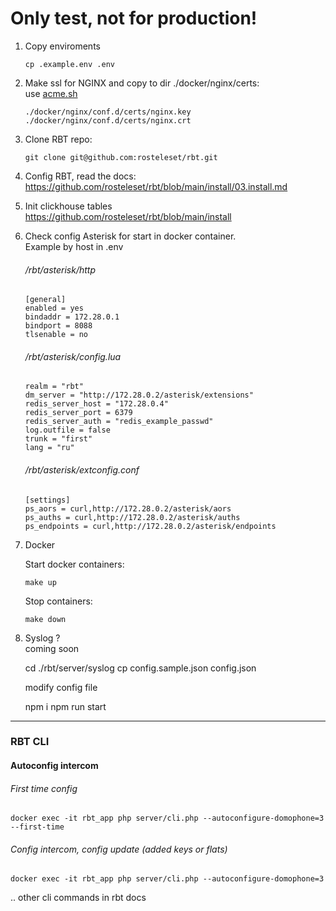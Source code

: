 # Only test, not for production!

1. Copy enviroments
   ````
   cp .example.env .env
   ````
2. Make ssl for NGINX and copy to dir ./docker/nginx/certs:  
   use [acme.sh](https://github.com/acmesh-official/acme.sh)
   ````
   ./docker/nginx/conf.d/certs/nginx.key
   ./docker/nginx/conf.d/certs/nginx.crt
   ````
3. Clone RBT repo:
   ````
   git clone git@github.com:rosteleset/rbt.git
   ````
4. Config RBT, read the docs:  
   https://github.com/rosteleset/rbt/blob/main/install/03.install.md
   
5. Init clickhouse tables  
   https://github.com/rosteleset/rbt/blob/main/install

6. Check config Asterisk  for start in docker container.  
   Example by host in .env
   ###### /rbt/asterisk/http
   ````
   [general]
   enabled = yes
   bindaddr = 172.28.0.1
   bindport = 8088
   tlsenable = no    
   ````
   ###### /rbt/asterisk/config.lua
   ````
   realm = "rbt"
   dm_server = "http://172.28.0.2/asterisk/extensions"
   redis_server_host = "172.28.0.4"
   redis_server_port = 6379
   redis_server_auth = "redis_example_passwd"
   log.outfile = false
   trunk = "first"
   lang = "ru"
   ````
   ###### /rbt/asterisk/extconfig.conf
   ````
   [settings]
   ps_aors = curl,http://172.28.0.2/asterisk/aors
   ps_auths = curl,http://172.28.0.2/asterisk/auths
   ps_endpoints = curl,http://172.28.0.2/asterisk/endpoints

   ````
7. Docker

   Start docker containers:
   ````
   make up
   ````  
   Stop containers:
   ````
   make down
   ````

8. Syslog ?  
   coming soon

   cd ./rbt/server/syslog
   cp config.sample.json config.json

   modify config file

   npm i
   npm run start
____
### RBT CLI
#### Autoconfig intercom 
 ###### First time config
   ``````
   docker exec -it rbt_app php server/cli.php --autoconfigure-domophone=3 --first-time
   ``````
###### Config intercom, config update (added keys or flats)
   ``````
   docker exec -it rbt_app php server/cli.php --autoconfigure-domophone=3
   ``````

.. other cli commands in rbt docs
